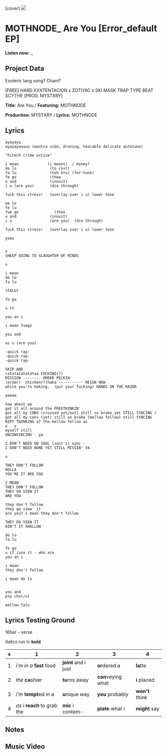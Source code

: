 [cover] ![](57175019_31947ARTIST_4918741616_8502199518755923887_n.jpg)

# MOTHNODE_ Are You [Error_default EP]

**Listen now:** _

## Project Data

Esoteric lang song? Chant?

[FREE] HARD  XXXTENTACION x ZOTIYAC x SKI MASK TRAP TYPE BEAT  SCYTHE  [PROD. MYSTXRY]

**Title:** Are You / **Featuring:** MOTHNODE

**Production:** MYSTXRY / **Lyrics:** MOTHNODE

## Lyrics

```
ayayaya
ayayayauuuu (mantra vibe, droning, hearable delicate autotune)

"hitech crime active"

i mean             (i meant)  / money?
de lo               (to cost)
fa lu               (nah bru) (for-tune)
fe go               (theo
u and               (innuit)
i u (are you)       (die through)

fuck this stress!   (overlay over i u) lower tone

me lo
fe lu
fue go                (theo
u and               (innuit)
i u                 (are you)  (die through)

fuck this stress!   (overlay over i u) lower tone

yaaa


x
SHEEP GOING TO SLAUGHTER OF MINDS

x

i mean
de lo
fa lu

(FALU) 

fe go

u it

you an i

i mean fuego

you and

ai u (are you)

-quick rap-
-quick rap-
-quick rap-

SKIP AND 
ratatatatatataa FUCKING(?)
MISSION -------- ORDER PECKIN'
(order)  chicken(?)haha ----------- REIGN NOW
while you're making,  (put your fucking) HANDS ON THE RAZOR

yeeee

how about we
get it all around the FREETHINKIN'
got all my CONS (crossed yet/out) still so broke yet STILL SYNCING / got all my cons (yet) still so broke (mellow fellow) still SYNCING 
KEPT THINKING of the mellow fellow as
x   x
myself still
UNCONVINCING - ya

I DON'T NEED NO SOUL (soul's) sync -
I DON'T NEED NONE YET STILL MISSIN' YA

x

THEY DON'T FOLLOW
HOLLA 
YOU'RE IT ARE YOU

I MEAN
THEY DON'T FOLLOW
THEY GO VIEW IT
ARE YOU

they don't follow
they go view  it
are you? i mean they don't follow

THEY DO VIEW IT
AIN'T IT SHALLOW

de lo
fa lu

fe go
u it (use it - who are
you an i

i mean
they don't follow

i mean de lo


you and
psy cho(/u)

mellow falu

```

## Lyrics Testing Ground

16bar - verse

*italics* run in
**bold**

| x | 1 | 2 | 3 | 4 |
|---|---|---|---|---|
| 1 | *i'm in a* **fast** food | **joint** and i just  | **or**dered a  | **la**tte  |
| 2 | *the* **ca**shier | **tu**rns away  |  **con**veying what |  **i** placed |
| 3 | *i'm* **tempt**ed in a | **u**nique way  |  **you** probably |  **won't** think |
| 4 | *as i* **reach** to grab the |  **mic** i contem-  | **plate** what i | **might** say |

## Notes

## Music Video
